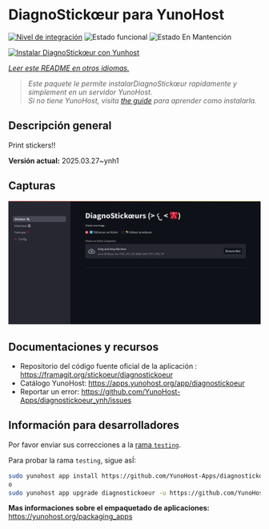<!--
Este archivo README esta generado automaticamente<https://github.com/YunoHost/apps/tree/master/tools/readme_generator>
No se debe editar a mano.
-->

# DiagnoStickœur para YunoHost

[![Nivel de integración](https://apps.yunohost.org/badge/integration/diagnostickoeur)](https://ci-apps.yunohost.org/ci/apps/diagnostickoeur/)
![Estado funcional](https://apps.yunohost.org/badge/state/diagnostickoeur)
![Estado En Mantención](https://apps.yunohost.org/badge/maintained/diagnostickoeur)

[![Instalar DiagnoStickœur con Yunhost](https://install-app.yunohost.org/install-with-yunohost.svg)](https://install-app.yunohost.org/?app=diagnostickoeur)

*[Leer este README en otros idiomas.](./ALL_README.md)*

> *Este paquete le permite instalarDiagnoStickœur rapidamente y simplement en un servidor YunoHost.*  
> *Si no tiene YunoHost, visita [the guide](https://yunohost.org/install) para aprender como instalarla.*

## Descripción general

Print stickers!!


**Versión actual:** 2025.03.27~ynh1

## Capturas

![Captura de DiagnoStickœur](./doc/screenshots/screenshot.png)

## Documentaciones y recursos

- Repositorio del código fuente oficial de la aplicación : <https://framagit.org/stickoeur/diagnostickoeur>
- Catálogo YunoHost: <https://apps.yunohost.org/app/diagnostickoeur>
- Reportar un error: <https://github.com/YunoHost-Apps/diagnostickoeur_ynh/issues>

## Información para desarrolladores

Por favor enviar sus correcciones a la [rama `testing`](https://github.com/YunoHost-Apps/diagnostickoeur_ynh/tree/testing).

Para probar la rama `testing`, sigue asÍ:

```bash
sudo yunohost app install https://github.com/YunoHost-Apps/diagnostickoeur_ynh/tree/testing --debug
o
sudo yunohost app upgrade diagnostickoeur -u https://github.com/YunoHost-Apps/diagnostickoeur_ynh/tree/testing --debug
```

**Mas informaciones sobre el empaquetado de aplicaciones:** <https://yunohost.org/packaging_apps>

